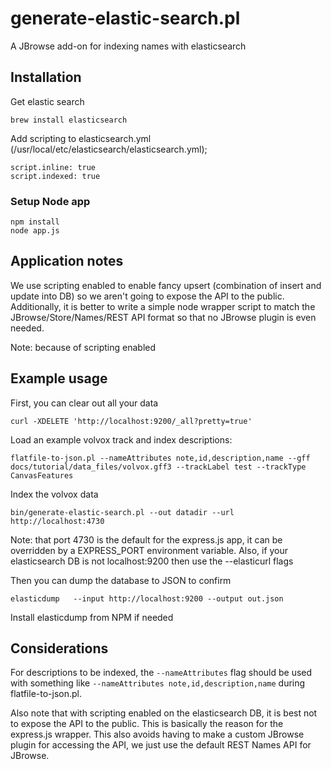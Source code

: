 # generate-elastic-search.pl


A JBrowse add-on for indexing names with elasticsearch

## Installation

Get elastic search


    brew install elasticsearch


Add scripting to elasticsearch.yml (/usr/local/etc/elasticsearch/elasticsearch.yml);

    script.inline: true
    script.indexed: true
    


### Setup Node app


    npm install
    node app.js

## Application notes

We use scripting enabled to enable fancy upsert (combination of insert and
update into DB) so we aren't going to expose the API to the public.
Additionally, it is better to write a simple node wrapper script to match the
JBrowse/Store/Names/REST API format so that no JBrowse plugin is even needed.

Note: because of scripting enabled


## Example usage

First, you can clear out all your data

    curl -XDELETE 'http://localhost:9200/_all?pretty=true'


Load an example volvox track and index descriptions:

    flatfile-to-json.pl --nameAttributes note,id,description,name --gff docs/tutorial/data_files/volvox.gff3 --trackLabel test --trackType CanvasFeatures
    
Index the volvox data

    bin/generate-elastic-search.pl --out datadir --url http://localhost:4730


Note: that port 4730 is the default for the express.js app, it can be
overridden by a EXPRESS_PORT environment variable. Also, if your elasticsearch
DB is not localhost:9200 then use the --elasticurl flags

Then you can dump the database to JSON to confirm

    elasticdump   --input http://localhost:9200 --output out.json
    
Install elasticdump from NPM if needed

## Considerations

For descriptions to be indexed, the `--nameAttributes` flag should be used with
something like `--nameAttributes note,id,description,name` during
flatfile-to-json.pl.


Also note that with scripting enabled on the elasticsearch DB, it is best not
to expose the API to the public. This is basically the reason for the
express.js wrapper. This also avoids having to make a custom JBrowse plugin for
accessing the API, we just use the default REST Names API for JBrowse.
